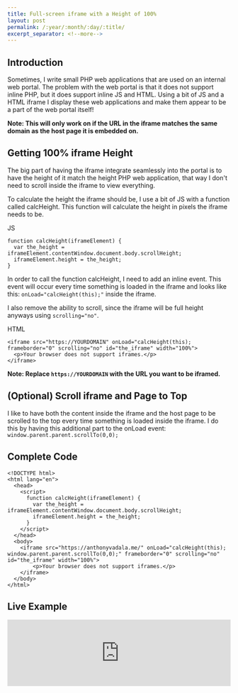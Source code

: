 ```yaml
---
title: Full-screen iframe with a Height of 100%
layout: post
permalink: /:year/:month/:day/:title/
excerpt_separator: <!--more-->
---
```


## Introduction
Sometimes, I write small PHP web applications that are used on an internal web portal. The problem with the web portal is that it does not support inline PHP, but it does support inline JS and HTML. Using a bit of JS and a HTML iframe I display these web applications and make them appear to be a part of the web portal itself!

**Note: This will only work on if the URL in the iframe matches the same domain as the host page it is embedded on.**

## Getting 100% iframe Height
The big part of having the iframe integrate seamlessly into the portal is to have the height of it match the height PHP web application, that way I don't need to scroll inside the iframe to view everything.

To calculate the height the iframe should be, I use a bit of JS with a function called calcHeight. This function will calculate the height in pixels the iframe needs to be.

JS
```
function calcHeight(iframeElement) {
  var the_height = iframeElement.contentWindow.document.body.scrollHeight;
  iframeElement.height = the_height;
}
```

In order to call the function calcHeight, I need to add an inline event. This event will occur every time something is loaded in the iframe and looks like this: `onLoad="calcHeight(this);"` inside the iframe.

I also remove the ability to scroll, since the iframe will be full height anyways using `scrolling="no"`.

HTML
```
<iframe src="https://YOURDOMAIN" onLoad="calcHeight(this); 
frameborder="0" scrolling="no" id="the_iframe" width="100%">
  <p>Your browser does not support iframes.</p>
</iframe>
```

**Note: Replace `https://YOURDOMAIN` with the URL you want to be iframed.**
<!--more-->

## (Optional) Scroll iframe and Page to Top
I like to have both the content inside the iframe and the host page to be scrolled to the top every time something is loaded inside the iframe. I do this by having this additional part to the onLoad event: `window.parent.parent.scrollTo(0,0);`

## Complete Code

```
<!DOCTYPE html>
<html lang="en">
  <head>
    <script>
      function calcHeight(iframeElement) {
        var the_height = iframeElement.contentWindow.document.body.scrollHeight;
        iframeElement.height = the_height;
      }
    </script>
  </head>
  <body>
    <iframe src="https://anthonyvadala.me/" onLoad="calcHeight(this); window.parent.parent.scrollTo(0,0);" frameborder="0" scrolling="no" id="the_iframe" width="100%">
        <p>Your browser does not support iframes.</p>
    </iframe>
  </body>
</html>
```

## Live Example

<script>
function calcHeight(iframeElement) {
  var the_height = iframeElement.contentWindow.document.body.scrollHeight;
  iframeElement.height = the_height;
}</script>

<iframe src="https://anthonyvadala.me/" onLoad="calcHeight(this); window.parent.parent.scrollTo(0,0);" frameborder="0" scrolling="no" id="the_iframe" width="100%">
  <p>Your browser does not support iframes.</p>
</iframe>